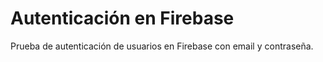 # Autenticación en Firebase
Prueba de autenticación de usuarios en Firebase con email y contraseña.
